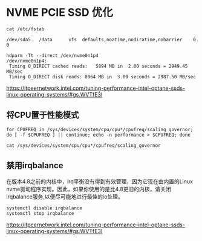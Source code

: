 # NVME PCIE SSD 优化
```
cat /etc/fstab

/dev/sda5   /data      xfs  defaults,noatime,nodiratime,nobarrier    0 0
```

```
hdparm -Tt --direct /dev/nvme0n1p4
/dev/nvme0n1p4:
 Timing O_DIRECT cached reads:   5894 MB in  2.00 seconds = 2949.45 MB/sec
 Timing O_DIRECT disk reads: 8964 MB in  3.00 seconds = 2987.50 MB/sec
```

https://itpeernetwork.intel.com/tuning-performance-intel-optane-ssds-linux-operating-systems/#gs.WVTfE3I

## 将CPU置于性能模式
```
for CPUFREQ in /sys/devices/system/cpu/cpu*/cpufreq/scaling_governor; do [ -f $CPUFREQ ] || continue; echo -n performance > $CPUFREQ; done

cat /sys/devices/system/cpu/cpu*/cpufreq/scaling_governor
```
## 禁用irqbalance
在版本4.8之前的内核中，irq平衡没有得到有效管理，因为它现在由内置的Linux nvme驱动程序实现。因此，如果你使用的是比4.8更旧的内核，请关闭irqbalance服务,以便尽可能地进行最佳的io处理。
```
systemctl disable irqbalance
systemctl stop irqbalance
```


https://itpeernetwork.intel.com/tuning-performance-intel-optane-ssds-linux-operating-systems/#gs.WVTfE3I